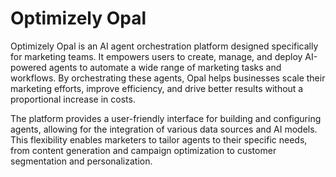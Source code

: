 # Optimizely Opal

Optimizely Opal is an AI agent orchestration platform designed specifically for marketing teams. It empowers users to create, manage, and deploy AI-powered agents to automate a wide range of marketing tasks and workflows. By orchestrating these agents, Opal helps businesses scale their marketing efforts, improve efficiency, and drive better results without a proportional increase in costs.

The platform provides a user-friendly interface for building and configuring agents, allowing for the integration of various data sources and AI models. This flexibility enables marketers to tailor agents to their specific needs, from content generation and campaign optimization to customer segmentation and personalization.